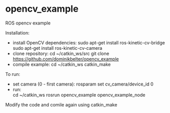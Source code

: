 # opencv_example
ROS opencv example

Installation: 
- install OpenCV dependencies:
  sudo apt-get install ros-kinetic-cv-bridge
  sudo apt-get install ros-kinetic-cv-camera
- clone repository:
  cd ~/catkin_ws/src
  git clone https://github.com/dominikbelter/opencv_example
- compile example:
  cd ~/catkin_ws
  catkin_make
  
To run:
- set camera (0 - first camera):
  rosparam set cv_camera/device_id 0 
- run:  
  cd ~/catkin_ws
  rosrun opencv_example opencv_example_node
  
Modify the code and comile again using catkin_make
